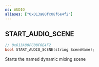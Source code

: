 ```yaml
---
ns: AUDIO
aliases: ["0x013a80fc08f6e4f2"]
---
```

## START_AUDIO_SCENE

```c
// 0x013A80FC08F6E4F2
bool START_AUDIO_SCENE(string SceneName);
```

Starts the named dynamic mixing scene


